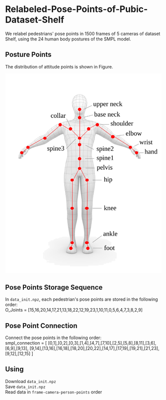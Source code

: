 # Relabeled-Pose-Points-of-Pubic-Dataset-Shelf
We relabel pedestrians' pose points in  1500 frames of 5 cameras of dataset Shelf, using the 24 human body postures of the SMPL model.

## Posture Points
The distribution of attitude points is shown in Figure.

![pic](https://github.com/HYJtooo/Target/blob/main/SMPLpoints.svg)

## Pose Points Storage Sequence
In `data_init.npz`, each pedestrian's pose points are stored in the following order:       
O_Joints = [15,16,20,14,17,21,13,18,22,12,19,23,1,10,11,0,5,6,4,7,3,8,2,9]

## Pose Point Connection
Connect the pose points in the following order:            
smpl_connection = [ [0,1],[0,2],[0,3],[1,4],[4,7],[7,10],[2,5],[5,8],[8,11],[3,6],[6,9],[9,13],
                    [9,14],[13,16],[16,18],[18,20],[20,22],[14,17],[17,19],[19,21],[21,23],
                    [9,12],[12,15]  ]

## Using
Download `data_init.npz`     
Save `data_init.npz`         
Read data in `frame-camera-person-points` order


